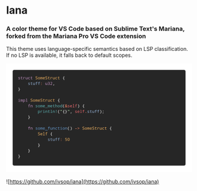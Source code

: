 # Iana
### A color theme for VS Code based on Sublime Text's Mariana, forked from the Mariana Pro VS Code extension

This theme uses language-specific semantics based on LSP classification. If no LSP is available, it falls back to default scopes.

![Screenshot of some code](https://raw.githubusercontent.com/ivsop/iana/master/screenshot.png)

![https://github.com/ivsop/iana](https://github.com/ivsop/iana)
